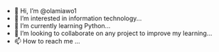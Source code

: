 - 👋 Hi, I’m @olamiawo1
- 👀 I’m interested in information technology...
- 🌱 I’m currently learning Python...
- 💞️ I’m looking to collaborate on any project to improve my learning...
- 📫 How to reach me ...

<!---
olamiawo1/olamiawo1 is a ✨ special ✨ repository because its `README.md` (this file) appears on your GitHub profile.
You can click the Preview link to take a look at your changes.
--->
